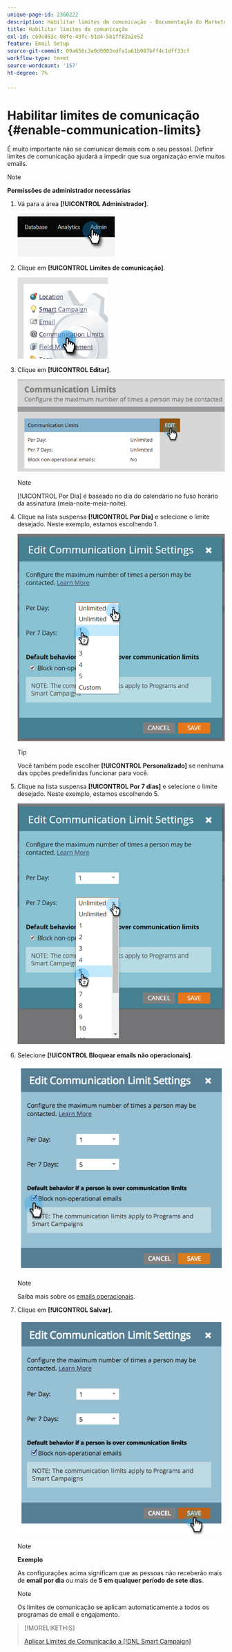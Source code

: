 ```yaml
---
unique-page-id: 2360222
description: Habilitar limites de comunicação - Documentação do Marketo - Documentação do produto
title: Habilitar limites de comunicação
exl-id: c69c083c-08fe-49fc-91d4-5b1ff82a2e52
feature: Email Setup
source-git-commit: 09a656c3a0d0002edfa1a61b987bff4c1dff33cf
workflow-type: tm+mt
source-wordcount: '157'
ht-degree: 7%

---
```


# Habilitar limites de comunicação {#enable-communication-limits}

É muito importante não se comunicar demais com o seu pessoal. Definir limites de comunicação ajudará a impedir que sua organização envie muitos emails.

>[!NOTE]
>
>**Permissões de administrador necessárias**

1. Vá para a área **[!UICONTROL Administrador]**.

   ![](assets/enable-communication-limits-1.png)

1. Clique em **[!UICONTROL Limites de comunicação]**.

   ![](assets/enable-communication-limits-2.png)

1. Clique em **[!UICONTROL Editar]**.

   ![](assets/enable-communication-limits-3.png)

   >[!NOTE]
   >
   >[!UICONTROL Por Dia] é baseado no dia do calendário no fuso horário da assinatura (meia-noite-meia-noite).

1. Clique na lista suspensa **[!UICONTROL Por Dia]** e selecione o limite desejado. Neste exemplo, estamos escolhendo 1.

   ![](assets/enable-communication-limits-4.png)

   >[!TIP]
   >
   >Você também pode escolher **[!UICONTROL Personalizado]** se nenhuma das opções predefinidas funcionar para você.

1. Clique na lista suspensa **[!UICONTROL Por 7 dias]** e selecione o limite desejado. Neste exemplo, estamos escolhendo 5.

   ![](assets/enable-communication-limits-5.png)

1. Selecione **[!UICONTROL Bloquear emails não operacionais]**.

   ![](assets/enable-communication-limits-6.png)

   >[!NOTE]
   >
   >Saiba mais sobre os [emails operacionais](/help/marketo/product-docs/email-marketing/general/functions-in-the-editor/make-an-email-operational.md).

1. Clique em **[!UICONTROL Salvar]**.

   ![](assets/enable-communication-limits-7.png)

   >[!NOTE]
   >
   >**Exemplo**
   >
   >As configurações acima significam que as pessoas não receberão mais de **email por dia** ou mais de **5 em qualquer período de sete dias**.

   >[!NOTE]
   >
   >Os limites de comunicação se aplicam automaticamente a todos os programas de email e engajamento.

>[!MORELIKETHIS]
>
>[Aplicar Limites de Comunicação a [!DNL Smart Campaign]](/help/marketo/product-docs/core-marketo-concepts/smart-campaigns/using-smart-campaigns/apply-communication-limits-to-smart-campaign.md)
